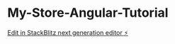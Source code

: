 # My-Store-Angular-Tutorial

[Edit in StackBlitz next generation editor ⚡️](https://stackblitz.com/~/github.com/anshumagahlot22/My-Store-Angular-Tutorial)